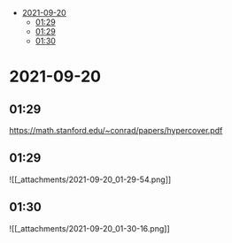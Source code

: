 -   [2021-09-20](#section)
    -   [01:29](#section-1)
    -   [01:29](#section-2)
    -   [01:30](#section-3)














2021-09-20
==========

01:29
-----

<https://math.stanford.edu/~conrad/papers/hypercover.pdf>

01:29
-----

![[_attachments/2021-09-20_01-29-54.png]]

01:30
-----

![[_attachments/2021-09-20_01-30-16.png]]
